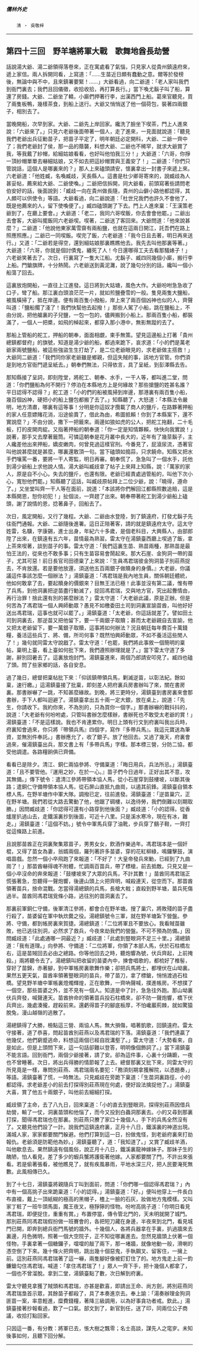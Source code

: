 

##### 儒林外史
　　`清 ‧ 吳敬梓`

* * *

## 第四十三回　野羊塘將軍大戰　歌舞地酋長劫營

話說湯大爺、湯二爺領得落卷來，正在寓處看了氣惱，只見家人從貴州鎮遠府來，遞上家信。兩人拆開同看，上寫道：「……生苗近日頗有蠢動之意。爾等於發榜後，無論中與不中，且來鎮署要緊！……」大爺看過，向二爺道：「老人家叫我們到衙門裏去；我們且回儀徵，收拾收拾，再打算長行。」當下喚尤鬍子叫了船，算還了房錢。大爺、二爺坐了轎，小廝們押著行李，出漢西門上船。葛來官聽見，買了兩隻板鴨，幾樣茶食，到船上送行。大爺又悄悄送了他一個荷包，裝著四兩銀子，相別去了。

當晚開船，次早到家。大爺、二爺先上岸回家。纔洗了臉坐下喫茶，門上人進來說：「六爺來了。」只見六老爺後面帶著一個人，走了進來，一見面就說道：「聽見我們老爺出兵征勦苗子，把苗子平定了，明年朝廷必定開科，大爺、二爺一齊中了；我們老爺封了侯，那一品的蔭襲，料想大爺、二爺也不稀罕，就求大爺賞了我，等我戴了紗帽，給細姑娘看看，也好叫他怕我三分！」大爺道：「六哥，你掙一頂紗帽單單去嚇細姑娘，又不如去把這紗帽賞與王義安了！」二爺道：「你們只管說話，這個人是哪裏來的？」那人上來磕頭請安，懷裏拿出一封書子來遞上來。六老爺道：「他姓臧，名喚臧歧，天長縣人。這書是杜少卿哥寄來的，說臧歧為人甚妥帖，薦來給大爺、二爺使喚。」二爺把信拆開，同大爺看，前頭寫著些請問老伯安好的話，後面說到：「臧歧一向在貴州做長隨，貴州的山僻小路他都認得，其人頗可以供使令」等語。大爺看過，向二爺說道：「杜世兄我們也許久不會他了，既是他薦來的人，留下使喚便了。」臧四磕頭謝了下去。門上人進來稟：「王漢策老爺到了，在廳上要會。」大爺道：「老二，我同六哥喫飯，你去會會他罷。」二爺出去會客，大爺叫擺飯同六老爺喫。喫著，二爺送了客回來。大爺問道：「他來說甚麼？」二爺道：「他說他東家萬雪齋有兩船鹽，也就在這兩日開江，託吾們在路上照應照應。」二爺已一同喫飯。喫完了飯，六老爺道：「我今日且去著，明日再來送行。」又道：「二爺若是得空，還到細姑娘那裏瞧瞧他去。我先去叫他那裏等著。」大爺道：「六哥，你就是個討債鬼，纏死了人！今日還哪得工夫去看那騷婊子！」六老爺笑著去了。次日，行裏寫了一隻大江船。尤鬍子、臧四同幾個小廝，搬行李上船。門鎗旗牌，十分熱鬧。六老爺送到黃泥灘，說了幾句分別的話，纔叫一個小船蕩了回去。

這裏放炮開船，一直往上江進發。這日將到大姑塘，風色大作。大爺吩咐急急收了口子，彎了船。那江裏白頭浪茫茫一片，就如煎鹽疊雪的一般。隻見兩隻大鹽船，被風橫掃了，抵在岸邊。便有兩百隻小撥船，岸上來了兩百個凶神也似的人，齊聲叫道：「鹽船擱了淺了！我們快幫他去起撥！」那些人駕了小船，跳在鹽船上，不由分說，把他艙裏的子兒鹽，一包一包的，儘興搬到小船上。那兩百隻小船，都裝滿了，一個人一把槳，如飛的棹起來，都穿入那小港中，無影無蹤的去了。

那船上管船的舵工，押船的朝奉，面面相覷，束手無策。望見這邊船上打著「貴州總鎮都督府」的旗號，知道是湯少爺的船，都過來跪下，哀求道：「小的們是萬老爺家兩號鹽船，被這些強盜生生打劫了，是二位老爺眼見的，求老爺做主搭救！」大爺同二爺道：「我們同你家老爺雖是鄉親，但這失賊的事，該地方官管。你們須是到地方官衙門遞呈紙去。」朝奉們無法，只得依言，具了呈紙，到彭澤縣去告。

那知縣接了呈詞，即刻陞堂，將舵工、朝奉、水手，一干人等，都叫進二堂，問道：「你們鹽船為何不開行？停泊在本縣地方上是何緣故？那些搶鹽的姓甚名誰？平日認得不認得？」舵工道：「小的們的船被風掃到岸邊，那港裏有兩百隻小船，幾百個凶神，硬把小的船上鹽包都搬了去了。」知縣聽了，大怒道：「本縣法令嚴明，地方清肅，哪裏有這等事！分明是你這奴才攬載了商人的鹽斤，在路夥著押船的家人任意嫖賭花消，沿途偷賣了，借此為由，希圖抵賴！你到了本縣案下，還不實說麼？」不由分說，撒下一把籤來。兩邊如狼如虎的公人，把舵工拖翻，二十毛板，打的皮開肉綻。又指著押船的朝奉道：「你一定是知情夥賴，快快向我實說！」說著，那手又去摩著籤筒。可憐這朝奉是花月叢中長大的，近年有了幾莖鬍子，主人纔差他出來押船，嬌皮嫩肉，何曾見過這樣官刑。今番見了，屁滾尿流，憑著官叫他說甚麼就是甚麼，哪裏還敢頂一句。當下磕頭如搗蒜，只求饒命。知縣又把水手們嚷罵一番，要將一干人寄監，明日再審。朝奉慌了，急急叫了一個水手，託他到湯少爺船上求他說人情。湯大爺叫臧歧拿了帖子上來拜上知縣，說：「萬家的家人，原是自不小心。失去的鹽斤，也還有限。老爺已經責處過管船的，叫他下次小心，寬恕他們罷。」知縣聽了這話，叫臧歧原帖拜上二位少爺，說：「曉得，遵命了。」又坐堂叫齊一干人等在面前，說道：「本該將你們解回江都縣照數追賠，這是本縣開恩，恕你初犯！」扯個淡，一齊趕了出來。朝奉帶著舵工到湯少爺船上磕頭，謝了說情的恩，捻著鼻子，回船去了。

次日，風定開船，又行了幾程。大爺、二爺由水登陸，到了鎮遠府，打發尤鬍子先往衙門通報。大爺、二爺隨後進署。這日正陪著客，請的就是鎮遠府太守。這太守姓雷，名驥，字康錫，進士出身，年紀六十多歲，是個老科目，大興縣人，由部郎陞了出來，在鎮遠有五六年，苗情最為熟習。雷太守在湯鎮臺西廳上喫過了飯，拿上茶來喫著，談到苗子的事。雷太守道：「我們這裏生苗、熟苗兩種，那熟苗是最怕王法的，從來也不敢多事；只有生苗容易會鬧起來。那大石崖、金狗洞一帶的苗子，尤其可惡！前日長官司田德稟了上來說：『生員馮君瑞彼金狗洞苗子別莊燕捉去，不肯放還。若是要他放還，須送他五百兩銀子做贖身的身價。』大老爺，你議議這件事該怎麼一個辦法？」湯鎮臺道：「馮君瑞是我內地生員，關係朝廷體統，他如何敢拿了去，要起贖身的價銀來？目無王法已極！此事並沒有第二議，惟有帶了兵馬，到他洞裏把逆苗盡行勦滅了，捉回馮君瑞，交與地方官，究出起釁情由，再行治罪！捨此還有別的甚麼辦法？」雷太守道：「大老爺此議，原是正辦。但是何苦為了馮君瑞一個人興師動眾？愚見不如檄委田土司到洞裏宣諭苗酋，叫他好好送出馮君瑞，這事也就可以罷了。」湯鎮臺道：「太老爺，你這話就差了。譬如田土司到洞裏去，那逆苗又把他留下，要一千兩銀子取贖；甚而太老爺親自去宣諭，他又把太老爺留下，要一萬銀子取贖，這事將如何辦法？況且朝廷每年費百十萬錢糧，養活這些兵丁、將、備，所司何事？既然怕興師動眾，不如不養活這些閒人了！」幾句就同雷太守說戧了。雷太守道：「也罷，我們將此事敘一個簡明的稟帖，稟明上臺，看上臺如何批下來，我們遵照辦理就是了。」當下雷太守道了多謝，辭別回暑去了。這裏放炮封門。湯鎮臺進來，兩個乃郎請安叩見了。臧四也磕了頭。問了些家鄉的話，各自安息。

過了幾日，總督把稟帖批下來：「仰該鎮帶領兵馬，剿滅逆苗，以彰法紀。餘如稟，速行繳。」這湯鎮臺接了批稟，即刻差人把府裏兵房書辦叫了來，關在書房裏。那書辦嚇了一跳，不知甚麼緣故。到晚，將三更時分，湯鎮臺到書房裏來會那書辦，手下人都叫迴避了。湯鎮臺拿出五十兩一定大銀，放在桌上，說道：「先生，你請收下。我約你來，不為別的，只為買你一個字。」那書辦嚇的戰抖抖的，說道：「大老爺有何吩咐處，只管叫書辦怎麼樣辦，書辦死也不敢受太老爺的賞！」湯鎮臺道：「不是這樣說。我也不肯連累你。明日上頭有行文到府裏叫我出兵時，府裏知會過來，你只將『帶領兵馬』四個字，寫作『多帶兵馬』。我這元寶送為筆資，並無別件奉託。」書辦應允了，收了銀子。放了他回去。又過了幾天，府裏會過來，催湯鎮臺出兵，那文書上有「多帶兵馬」字樣。那本標三營，分防二協，都受他調遣。各路糧餉俱已齊備。

看看已是除夕。清江、銅仁兩協參將、守備稟道：「晦日用兵，兵法所忌。」湯鎮臺道：「且不要管他。『運用之妙，在於一心。』苗子們今日過年，正好出其不意，攻其無備。」傳下號令：遣清江參將帶領本協人馬，從小石崖穿到鼓樓坡，以斷其後路；遣銅仁守備帶領本協人馬，從石屏山直抵九曲崗，以遏其前鋒。湯鎮臺自領本標人馬，在野羊塘作中軍大隊。調撥已定，往前進發。湯鎮臺道：「逆苗巢穴，正在野羊塘。我們若從大路去驚動了他，他踞了碉樓，以逸待勞，我們倒難以刻期取勝。」因問臧歧道：「你認得可還有小路穿到他後面？」臧歧道：「小的認得。從香爐崖扒過山去，走鐵溪裏抄到後面，可近十八里。只是溪水寒冷，現在有冰，難走。」湯鎮臺道：「這個不妨。」號令中軍馬兵穿了油靴，步兵穿了鷂子鞋，一齊打從這條路上前進。

且說那苗酋正在洞裏聚集眾苗子，男男女女，飲酒作樂過年。馮君瑞本是一個奸棍，又得了苗女為妻，翁婿兩個，羅列著許多苗婆，穿的花紅柳綠，鳴鑼擊鼓，演唱苗戲。忽然一個小卒飛跑了來報道：「不好了！大皇帝發兵來勦，已經到了九曲崗了！」那苗酋嚇得魂不附體，忙調兩百苗兵，帶了標槍，前去抵敵。只見又是一個小卒沒命的奔來報道：「鼓樓坡來了大眾的兵馬，不計其數！」苗酋同馮君瑞正慌張著急，忽聽得一聲炮響，後邊山頭上火把齊明，喊殺連天，從空而下。那苗酋領著苗兵，捨命混戰。怎當得湯總鎮的兵馬，長槍大戟；直殺到野羊塘，苗兵死傷過半。苗酋同馮君瑞覓條小路，逃往別的苗洞裏去了。

那裏前軍銅仁守備，後軍清江參將，都會合在野羊塘。搜了巢穴，將敗殘的苗子盡行殺了，苗婆留在軍中執炊爨之役。湯總鎮號令三軍，就在野羊塘紮下營盤。參將、守備，都到帳房裏來賀捷。湯總鎮道：「二位將軍且不要放心。我看賊苗雖敗，他已逃往別洞，必然求了救兵，今夜來劫我們的營盤。不可不預為防備。」因問臧歧道：「此處通哪一洞最近？」臧歧道：「此處到豎眼洞不足三十里。」湯總鎮道：「我有道理。」向參將、守備道：「二位將軍，你領了本部人馬，伏於石柱橋左右，這是苗賊回去必由之總路。你等他回去之時，聽炮響為號，伏兵齊起，上前掩殺。」兩將聽令去了。湯總鎮叫把收留的苗婆內中，揀會唱歌的，都梳好了椎髻，穿好了苗錦，赤著腳，到中軍帳房裏歌舞作樂；卻把兵馬將士，都埋伏在山坳裏。果然五更天氣，苗酋率領著豎眼洞的苗兵，帶了苗刀，拿了標鎗，悄悄渡過石柱橋。望見野羊塘中軍帳裏燈燭輝煌，正在歌舞，一齊吶聲喊，撲進帳房。不想撲了一個空，那些苗婆之外，並不見有一個人。知道是中了計，急急往外跑。那山坳裏伏兵齊發，喊聲連天。苗酋拚命的領著苗兵投石柱橋來，卻不防一聲炮響，橋下伏兵齊出，幾處湊攏，趕殺前來。還虧得苗子的腳底板厚，不怕巉巖荊棘，就如驚猿脫兔，漫山越嶺的逃散了。

湯總鎮得了大勝，檢點這三營、兩協人馬，無大損傷，唱著凱歌，回鎮遠府。雷太守接著，道了恭喜，問起苗酋別莊燕以及馮君瑞的下落。湯鎮臺道：「我們連贏了他幾仗，他們窮蹙逃命，料想這兩個已經自戕溝壑了。」雷太守道：「大勢看來，自是如此，但是上頭問下來，這一句話卻難以登答，明明像個飾詞了。」當下湯鎮臺不能言語。回到衙門，兩個少爺接著，請了安。卻為這件事，心裏十分躊躕，一夜也不曾睡著。次日，將出兵得勝的情節報了上去。總督那裏又批下來，同雷太守的所見竟是一樣，專問別莊燕、馮君瑞兩名要犯：「務須刻期拿獲解院，以憑題奏，」等語。湯鎮臺著了慌，一時無法。只見臧歧在旁跪下稟道：「生苗洞裏路徑，小的都認得。求老爺差小的前去打探得別莊燕現在何處，便好設法擒捉他了。」湯鎮臺大喜，賞了他五十兩銀子，叫他前去細細打探。

臧歧領了主命，去了八九日，回來稟道：「小的直去到豎眼洞，探得別莊燕因借兵劫營，輸了一仗，洞裏苗頭和他惱了，而今又投到白蟲洞那裏去。小的又尋到那裏打探，聞得馮君瑞也在那裏。別莊燕只賸了家口十幾個人，手下的兵馬全然沒有了。又聽見他們設了一計。說我們這鎮遠府裏，正月十八日，鐵溪裏的神道出現。滿城人家，家家都要關門躲避。他們打算到這一日，扮做鬼怪，到老爺府裏來打劫報仇。老爺須是防範他為妙。」湯鎮臺聽了，道：「我知道了。」又賞了臧歧羊酒，叫他歇息去。果然鎮遠有個風俗，說正月十八日，鐵溪裏龍神嫁妹子。那妹子生的醜陋，怕人看見，差了多少的蝦兵蟹將護衛著他嫁。人家都要關了門，不許出來張看。若是偷著張看，被他瞧見了，就有疾風暴雨，平地水深三尺，把人民要淹死無數。此風相傳已久。

到了十七日，湯鎮臺將親隨兵丁叫到面前，問道：「你們哪一個認得馮君瑞？」內中有一個高挑子出來跪稟道：「小的認得。」湯鎮臺道：「好。」便叫他穿上一件長白布直裰，戴上一頂紙糊的極高的黑帽子，楂上一臉的石灰，妝做地方鬼模樣。又叫家丁粧了一班牛頭馬面，魔王夜叉，極猙獰的怪物。吩咐高挑子道：「你明日看見馮君瑞，即便捉住，重重有賞。」布置停當，傳令管北門的，天未明就開了城門。那別莊燕同馮君瑞假扮做一班賽會的，各把短刀藏在身邊，半夜來到北門，看見城門已開，即奔到總兵衙門馬號的牆外。十幾個人，各將兵器拿在手裏，扒過牆來去裏邊，月色微明，照著一個大空院子，正不知從哪裏進去。忽然見牆頭上伏著一個怪物，手裏拿著一個糖鑼子，噹噹的敲了兩下，那一堵牆，就像地動一般，滑喇的憑空倒了下來。幾十條火把齊明，跳出幾十個惡鬼，手執鋼叉、留客住，一擁上前。這別莊燕同馮君瑞著了這一嚇，兩隻腳好像被釘釘住了的。地方鬼走上前一鈞鐮鎗勾住馮君瑞，喊道：「拿住馮君瑞了！」眾人一齊下手，把十幾個人都拿了，一個也不曾溜脫。拿到二堂，湯鎮臺點了數，次日解到府裏。

雷太守聽見拿獲了賊頭和馮君瑞，亦甚是歡喜，即請出王命、尚方劍，將別莊燕同馮君瑞梟首示眾，其餘苗子都殺了，具了本奏進京去。奉上諭：「湯奏辦理金狗洞匪苗一案，率意輕進，糜費錢糧，著降三級調用，以為好事貪功者戒。欽此。」湯鎮臺接著抄報看過，歎了一口氣。部文到了，新官到任，送了印，同兩位公子商議，收拾打點回家。

只因這一番，有分教：將軍已去，悵大樹之飄零；名士高談，謀先人之窀穸。未知後事如何，且聽下回分解。

* * *


